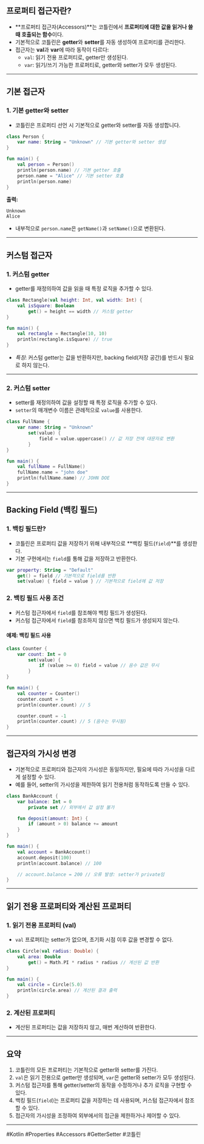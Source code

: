## **프로퍼티 접근자란?**
- **프로퍼티 접근자(Accessors)**는 코틀린에서 **프로퍼티에 대한 값을 읽거나 쓸 때 호출되는 함수**이다.
- 기본적으로 코틀린은 **getter**와 **setter**를 자동 생성하여 프로퍼티를 관리한다.
- 접근자는 **val**과 **var**에 따라 동작이 다르다:
  - `val`: 읽기 전용 프로퍼티로, getter만 생성된다.
  - `var`: 읽기/쓰기 가능한 프로퍼티로, getter와 setter가 모두 생성된다.

---

## **기본 접근자**

### **1. 기본 getter와 setter**
- 코틀린은 프로퍼티 선언 시 기본적으로 getter와 setter를 자동 생성합니다.

```kotlin
class Person {
    var name: String = "Unknown" // 기본 getter와 setter 생성
}

fun main() {
    val person = Person()
    println(person.name) // 기본 getter 호출
    person.name = "Alice" // 기본 setter 호출
    println(person.name)
}
```
**출력:**
```
Unknown
Alice
```

- 내부적으로 `person.name`은 `getName()`과 `setName()`으로 변환된다.

---

## **커스텀 접근자**

### **1. 커스텀 getter**
- getter를 재정의하여 값을 읽을 때 특정 로직을 추가할 수 있다.

```kotlin
class Rectangle(val height: Int, val width: Int) {
    val isSquare: Boolean
        get() = height == width // 커스텀 getter
}

fun main() {
    val rectangle = Rectangle(10, 10)
    println(rectangle.isSquare) // true
}
```
- *특징*: 커스텀 getter는 값을 반환하지만, backing field(저장 공간)를 반드시 필요로 하지 않는다.

---

### **2. 커스텀 setter**
- setter를 재정의하여 값을 설정할 때 특정 로직을 추가할 수 있다.
- `setter`의 매개변수 이름은 관례적으로 `value`를 사용한다.

```kotlin
class FullName {
    var name: String = "Unknown"
        set(value) {
            field = value.uppercase() // 값 저장 전에 대문자로 변환
        }
}

fun main() {
    val fullName = FullName()
    fullName.name = "john doe"
    println(fullName.name) // JOHN DOE
}
```

---

## **Backing Field (백킹 필드)**

### **1. 백킹 필드란?**
- 코틀린은 프로퍼티 값을 저장하기 위해 내부적으로 **백킹 필드(`field`)**를 생성한다.
- 기본 구현에서는 `field`를 통해 값을 저장하고 반환한다.

```kotlin
var property: String = "Default"
    get() = field // 기본적으로 field를 반환
    set(value) { field = value } // 기본적으로 field에 값 저장
```

### **2. 백킹 필드 사용 조건**
- 커스텀 접근자에서 `field`를 참조해야 백킹 필드가 생성된다.
- 커스텀 접근자에서 `field`를 참조하지 않으면 백킹 필드가 생성되지 않는다.

#### **예제: 백킹 필드 사용**
```kotlin
class Counter {
    var count: Int = 0
        set(value) {
            if (value >= 0) field = value // 음수 값은 무시
        }
}

fun main() {
    val counter = Counter()
    counter.count = 5
    println(counter.count) // 5

    counter.count = -1
    println(counter.count) // 5 (음수는 무시됨)
}
```

---

## **접근자의 가시성 변경**

- 기본적으로 프로퍼티와 접근자의 가시성은 동일하지만, 필요에 따라 가시성을 다르게 설정할 수 있다.
- 예를 들어, setter의 가시성을 제한하여 읽기 전용처럼 동작하도록 만들 수 있다.

```kotlin
class BankAccount {
    var balance: Int = 0
        private set // 외부에서 값 설정 불가

    fun deposit(amount: Int) {
        if (amount > 0) balance += amount
    }
}

fun main() {
    val account = BankAccount()
    account.deposit(100)
    println(account.balance) // 100

    // account.balance = 200 // 오류 발생: setter가 private임
}
```

---

## **읽기 전용 프로퍼티와 계산된 프로퍼티**

### **1. 읽기 전용 프로퍼티 (val)**
- `val` 프로퍼티는 setter가 없으며, 초기화 시점 이후 값을 변경할 수 없다.

```kotlin
class Circle(val radius: Double) {
    val area: Double
        get() = Math.PI * radius * radius // 계산된 값 반환
}

fun main() {
    val circle = Circle(5.0)
    println(circle.area) // 계산된 결과 출력
}
```

### **2. 계산된 프로퍼티**
- 계산된 프로퍼티는 값을 저장하지 않고, 매번 계산하여 반환한다.

---

## **요약**

1. 코틀린의 모든 프로퍼티는 기본적으로 getter와 setter를 가진다.
2. `val`은 읽기 전용으로 getter만 생성되며, `var`은 getter와 setter가 모두 생성된다.
3. 커스텀 접근자를 통해 getter/setter의 동작을 수정하거나 추가 로직을 구현할 수 있다.
4. 백킹 필드(`field`)는 프로퍼티 값을 저장하는 데 사용되며, 커스텀 접근자에서 참조할 수 있다.
5. 접근자의 가시성을 조정하여 외부에서의 접근을 제한하거나 제어할 수 있다.

---
 #Kotlin #Properties #Accessors #GetterSetter #코틀린
